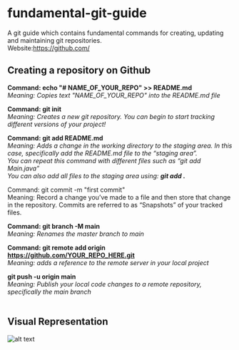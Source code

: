 # fundamental-git-guide
A git guide which contains fundamental commands for creating, updating and maintaining git repositories. 
<br/>Website:https://github.com/ 


## Creating a repository on Github

**Command: echo "# NAME_OF_YOUR_REPO" >> README.md** 
<br/>*Meaning: Copies text "NAME_OF_YOUR_REPO" into the README.md file*


**Command: git init**
<br/>*Meaning: Creates a new git repository. You can begin to start tracking different versions of your project!*


**Command: git add README.md** <br/>
*Meaning: Adds a change in the working directory to the staging area. In this case, specifically add the README.md file to the “staging area”.* <br/> 
*You can repeat this command with different files such as “git add Main.java”* <br/> 
*You can also add all files to the staging area using: **git add .***


Command: git commit -m "first commit" 
<br/>Meaning: Record a change you’ve made to a file and then store that change in the repository. Commits are referred to as “Snapshots” of your tracked files.


**Command: git branch -M main** 
<br/>*Meaning: Renames the master branch to main*


**Command: git remote add origin https://github.com/YOUR_REPO_HERE.git**
<br/>*Meaning: adds a reference to the remote server in your local project*

**git push -u origin main**
<br/>*Meaning: Publish your local code changes to a remote repository, specifically the main branch*
<br/>
<br/>

## Visual Representation

![alt text](https://media.dev.to/cdn-cgi/image/width=800%2Cheight=%2Cfit=scale-down%2Cgravity=auto%2Cformat=auto/https%3A%2F%2Fdev-to-uploads.s3.amazonaws.com%2Fuploads%2Farticles%2Fvpxeexqyfvf4hw3zxtbn.png)


